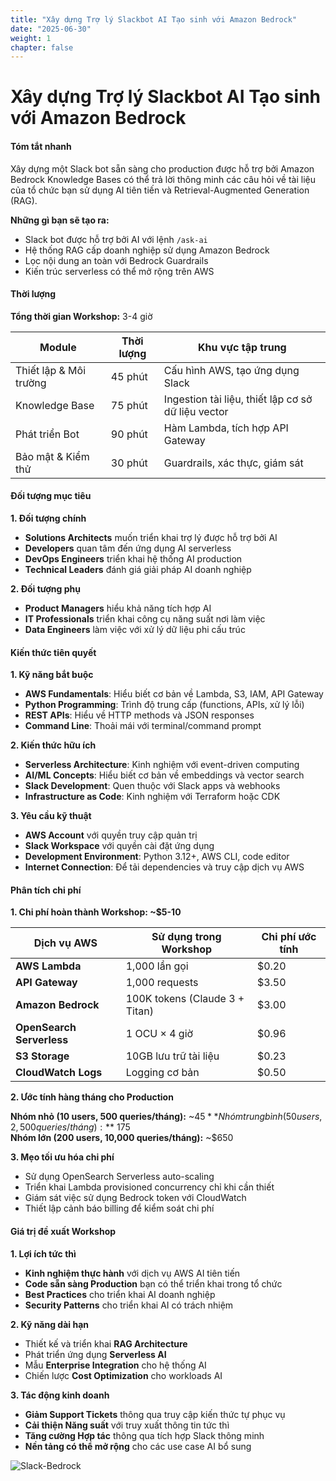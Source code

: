 ```yaml
---
title: "Xây dựng Trợ lý Slackbot AI Tạo sinh với Amazon Bedrock"
date: "2025-06-30"
weight: 1
chapter: false
---
```


# Xây dựng Trợ lý Slackbot AI Tạo sinh với Amazon Bedrock

#### Tóm tắt nhanh

Xây dựng một Slack bot sẵn sàng cho production được hỗ trợ bởi Amazon Bedrock Knowledge Bases có thể trả lời thông minh các câu hỏi về tài liệu của tổ chức bạn sử dụng AI tiên tiến và Retrieval-Augmented Generation (RAG).

**Những gì bạn sẽ tạo ra:**

- Slack bot được hỗ trợ bởi AI với lệnh `/ask-ai`
- Hệ thống RAG cấp doanh nghiệp sử dụng Amazon Bedrock
- Lọc nội dung an toàn với Bedrock Guardrails
- Kiến trúc serverless có thể mở rộng trên AWS

#### Thời lượng

**Tổng thời gian Workshop:** 3-4 giờ

| Module                 | Thời lượng | Khu vực tập trung                                  |
| ---------------------- | ---------- | -------------------------------------------------- |
| Thiết lập & Môi trường | 45 phút    | Cấu hình AWS, tạo ứng dụng Slack                   |
| Knowledge Base         | 75 phút    | Ingestion tài liệu, thiết lập cơ sở dữ liệu vector |
| Phát triển Bot         | 90 phút    | Hàm Lambda, tích hợp API Gateway                   |
| Bảo mật & Kiểm thử     | 30 phút    | Guardrails, xác thực, giám sát                     |

#### Đối tượng mục tiêu

**1. Đối tượng chính**

- **Solutions Architects** muốn triển khai trợ lý được hỗ trợ bởi AI
- **Developers** quan tâm đến ứng dụng AI serverless
- **DevOps Engineers** triển khai hệ thống AI production
- **Technical Leaders** đánh giá giải pháp AI doanh nghiệp

**2. Đối tượng phụ**

- **Product Managers** hiểu khả năng tích hợp AI
- **IT Professionals** triển khai công cụ năng suất nơi làm việc
- **Data Engineers** làm việc với xử lý dữ liệu phi cấu trúc

#### Kiến thức tiên quyết

**1. Kỹ năng bắt buộc**

- **AWS Fundamentals**: Hiểu biết cơ bản về Lambda, S3, IAM, API Gateway
- **Python Programming**: Trình độ trung cấp (functions, APIs, xử lý lỗi)
- **REST APIs**: Hiểu về HTTP methods và JSON responses
- **Command Line**: Thoải mái với terminal/command prompt

**2. Kiến thức hữu ích**

- **Serverless Architecture**: Kinh nghiệm với event-driven computing
- **AI/ML Concepts**: Hiểu biết cơ bản về embeddings và vector search
- **Slack Development**: Quen thuộc với Slack apps và webhooks
- **Infrastructure as Code**: Kinh nghiệm với Terraform hoặc CDK

**3. Yêu cầu kỹ thuật**

- **AWS Account** với quyền truy cập quản trị
- **Slack Workspace** với quyền cài đặt ứng dụng
- **Development Environment**: Python 3.12+, AWS CLI, code editor
- **Internet Connection**: Để tải dependencies và truy cập dịch vụ AWS

#### Phân tích chi phí

**1. Chi phí hoàn thành Workshop: ~$5-10**

| Dịch vụ AWS               | Sử dụng trong Workshop         | Chi phí ước tính |
| ------------------------- | ------------------------------ | ---------------- |
| **AWS Lambda**            | 1,000 lần gọi                  | $0.20            |
| **API Gateway**           | 1,000 requests                 | $3.50            |
| **Amazon Bedrock**        | 100K tokens (Claude 3 + Titan) | $3.00            |
| **OpenSearch Serverless** | 1 OCU × 4 giờ                  | $0.96            |
| **S3 Storage**            | 10GB lưu trữ tài liệu          | $0.23            |
| **CloudWatch Logs**       | Logging cơ bản                 | $0.50            |

**2. Ước tính hàng tháng cho Production**

**Nhóm nhỏ (10 users, 500 queries/tháng):** ~$45
**Nhóm trung bình (50 users, 2,500 queries/tháng):** ~$175  
**Nhóm lớn (200 users, 10,000 queries/tháng):** ~$650

**3. Mẹo tối ưu hóa chi phí**

- Sử dụng OpenSearch Serverless auto-scaling
- Triển khai Lambda provisioned concurrency chỉ khi cần thiết
- Giám sát việc sử dụng Bedrock token với CloudWatch
- Thiết lập cảnh báo billing để kiểm soát chi phí

#### Giá trị đề xuất Workshop

**1. Lợi ích tức thì**

- **Kinh nghiệm thực hành** với dịch vụ AWS AI tiên tiến
- **Code sẵn sàng Production** bạn có thể triển khai trong tổ chức
- **Best Practices** cho triển khai AI doanh nghiệp
- **Security Patterns** cho triển khai AI có trách nhiệm

**2. Kỹ năng dài hạn**

- Thiết kế và triển khai **RAG Architecture**
- Phát triển ứng dụng **Serverless AI**
- Mẫu **Enterprise Integration** cho hệ thống AI
- Chiến lược **Cost Optimization** cho workloads AI

**3. Tác động kinh doanh**

- **Giảm Support Tickets** thông qua truy cập kiến thức tự phục vụ
- **Cải thiện Năng suất** với truy xuất thông tin tức thì
- **Tăng cường Hợp tác** thông qua tích hợp Slack thông minh
- **Nền tảng có thể mở rộng** cho các use case AI bổ sung

![Slack-Bedrock](/images/slack-bedrock.png?width=90pc)